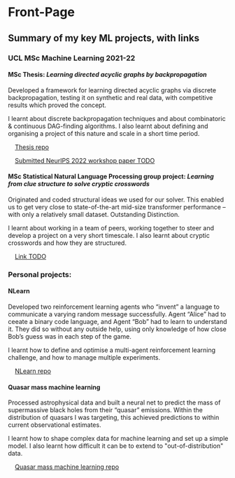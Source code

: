 # Front-Page
## Summary of my key ML projects, with links

### UCL MSc Machine Learning 2021-22 

#### MSc Thesis: *Learning directed acyclic graphs by backpropagation*

Developed a framework for learning directed acyclic graphs via discrete backpropagation, testing it on synthetic and real data, with competitive results which proved the concept.

I learnt about discrete backpropagation techniques and about combinatoric & continuous DAG-finding algorithms. I also learnt about defining and organising a project of this nature and scale in a short time period.

&nbsp;&nbsp;&nbsp;&nbsp;[Thesis repo](https://github.com/DAG-DB/DAG-DB)

&nbsp;&nbsp;&nbsp;&nbsp;[Submitted NeurIPS&nbsp;2022 workshop paper  TODO]()

#### MSc Statistical Natural Language Processing group project: *Learning from clue structure to solve cryptic crosswords*

Originated and coded structural ideas we used for our solver.  This enabled us to get very close to state-of-the-art mid-size transformer performance – with only a relatively small dataset.  Outstanding Distinction.

I learnt about working in a team of peers, working together to steer and develop a project on a very short timescale.  I also learnt about cryptic crosswords and how they are structured.

&nbsp;&nbsp;&nbsp;&nbsp;[Link TODO]()

### Personal projects:

#### NLearn

Developed two reinforcement learning agents who “invent” a language to communicate a varying random message successfully.  Agent “Alice” had to ceeate a binary code language, and Agent “Bob” had to learn to understand it.  They did so without any outside help, using only knowledge of how close Bob’s guess was in each step of the game.

I learnt how to define and optimise a multi-agent reinforcement learning challenge, and how to manage multiple experiments.

&nbsp;&nbsp;&nbsp;&nbsp;[NLearn repo](https://github.com/AndrewWren/NLearn)

#### Quasar mass machine learning

Processed astrophysical data and built a neural net to predict the mass of supermassive black holes from their “quasar” emissions.  Within the distribution of quasars I was targeting, this achieved predictions to within current observational estimates.

I learnt how to shape complex data for machine learning and set up a simple model.  I also learnt how difficult it can be to extend to "out-of-distribution" data. 

&nbsp;&nbsp;&nbsp;&nbsp;[Quasar mass machine learning repo](https://github.com/AndrewWren/Quasar-mass-machine-learning)
